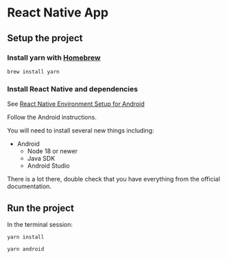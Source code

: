 # React Native App

## Setup the project

### Install yarn with [Homebrew](https://formulae.brew.sh/formula/yarn#default)

```
brew install yarn
```

### Install React Native and dependencies

See [React Native Environment Setup for Android](https://reactnative.dev/docs/set-up-your-environment?platform=android)

Follow the Android instructions.

You will need to install several new things including:

- Android
  - Node 18 or newer
  - Java SDK
  - Android Studio

There is a lot there, double check that you have everything from the official documentation.

## Run the project

In the terminal session:

```
yarn install
```

```
yarn android
```
